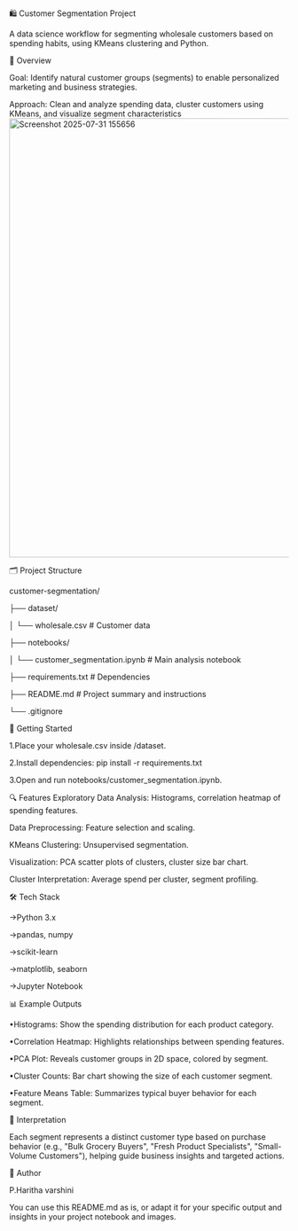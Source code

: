 🛍️ Customer Segmentation Project


A data science workflow for segmenting wholesale customers based on spending habits, using KMeans clustering and Python.


📑 Overview

Goal: Identify natural customer groups (segments) to enable personalized marketing and business strategies.

Approach: Clean and analyze spending data, cluster customers using KMeans, and visualize segment characteristics
<img width="925" height="792" alt="Screenshot 2025-07-31 155656" src="https://github.com/user-attachments/assets/5dd43bce-bc2c-464b-acf5-a5cc4ea6d651" />


🗂️ Project Structure


customer-segmentation/

├── dataset/

│   └── wholesale.csv                  # Customer data

├── notebooks/

│   └── customer_segmentation.ipynb    # Main analysis notebook

├── requirements.txt                   # Dependencies

├── README.md                          # Project summary and instructions

└── .gitignore

🚀 Getting Started

1.Place your wholesale.csv inside /dataset.

2.Install dependencies:
pip install -r requirements.txt

3.Open and run notebooks/customer_segmentation.ipynb.


🔍 Features
  Exploratory Data Analysis: Histograms, correlation heatmap of spending features.

  Data Preprocessing: Feature selection and scaling.

  KMeans Clustering: Unsupervised segmentation.

  Visualization: PCA scatter plots of clusters, cluster size bar chart.

  Cluster Interpretation: Average spend per cluster, segment profiling.

🛠 Tech Stack

->Python 3.x

->pandas, numpy

->scikit-learn

->matplotlib, seaborn

->Jupyter Notebook

📊 Example Outputs

 •Histograms: Show the spending distribution for each product category.

 •Correlation Heatmap: Highlights relationships between spending features.

 •PCA Plot: Reveals customer groups in 2D space, colored by segment.

 •Cluster Counts: Bar chart showing the size of each customer segment.

 •Feature Means Table: Summarizes typical buyer behavior for each segment.


 📝 Interpretation
 
  Each segment represents a distinct customer type based on purchase behavior (e.g., "Bulk       Grocery Buyers", "Fresh Product Specialists", "Small-Volume Customers"), helping guide business insights and targeted actions.
  
👤 Author

P.Haritha varshini

You can use this README.md as is, or adapt it for your specific output and insights in your project notebook and images.
